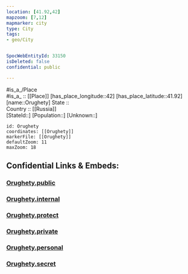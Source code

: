 ```yaml
---
location: [41.92,42] 
mapzoom: [7,12] 
mapmarker: city 
type: City
tags:
- geo/City


SpocWebEntityId: 33150
isDeleted: false
confidential: public

---
```

#is_a_/Place  
#is_a_ :: [[Place]] 
[has_place_longitude::42] 
[has_place_latitude::41.92] 
[name::Orughety] 
State ::  
Country :: [[Russia]]  
[StateId::] 
[Population::] 
[Unknown::] 


```leaflet
id: Orughety
coordinates: [[Orughety]] 
markerFile: [[Orughety]] 
defaultZoom: 11 
maxZoom: 18
```


## Confidential Links & Embeds: 

### [Orughety.public](/_public/\Earth\Continent\Europe\Europe~East\Georgia,Europe\Regions~Georgia\Guria\CityOrughety.public.md) 

### [Orughety.internal](/_internal/\Earth\Continent\Europe\Europe~East\Georgia,Europe\Regions~Georgia\Guria\CityOrughety.internal.md) 

### [Orughety.protect](/_protect/\Earth\Continent\Europe\Europe~East\Georgia,Europe\Regions~Georgia\Guria\CityOrughety.protect.md) 

### [Orughety.private](/_private/\Earth\Continent\Europe\Europe~East\Georgia,Europe\Regions~Georgia\Guria\CityOrughety.private.md) 

### [Orughety.personal](/_personal/\Earth\Continent\Europe\Europe~East\Georgia,Europe\Regions~Georgia\Guria\CityOrughety.personal.md) 

### [Orughety.secret](/_secret/\Earth\Continent\Europe\Europe~East\Georgia,Europe\Regions~Georgia\Guria\CityOrughety.secret.md)

